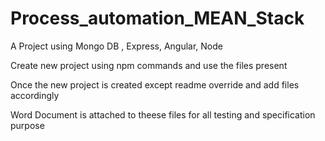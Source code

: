 # Process_automation_MEAN_Stack
A Project using Mongo DB , Express, Angular, Node

Create new project using npm commands and use the files present

Once the new project is created except readme override and add files accordingly

Word Document is attached to theese files for all testing and specification purpose
